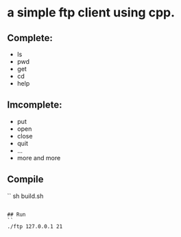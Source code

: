 # a simple ftp client using cpp.

## Complete:
- ls
- pwd
- get
- cd
- help

## Imcomplete:
- put
- open
- close
- quit
- ...
- more and more

## Compile
``
sh build.sh
```

## Run
``
./ftp 127.0.0.1 21
```
